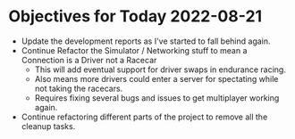 # Objectives for Today 2022-08-21

- Update the development reports as I've started to fall behind again.
- Continue Refactor the Simulator / Networking stuff to mean a Connection is a Driver not a Racecar
  - This will add eventual support for driver swaps in endurance racing.
  - Also means more drivers could enter a server for spectating while not taking the racecars.
  - Requires fixing several bugs and issues to get multiplayer working again.
- Continue refactoring different parts of the project to remove all the cleanup tasks.
